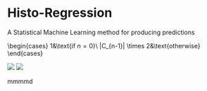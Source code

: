 # Histo-Regression
A Statistical Machine Learning method for producing predictions

\begin{cases}
  1&\text{if $n=0$}\\
  |C_{n-1}| \times 2&\text{otherwise}
\end{cases}

<img src="https://render.githubusercontent.com/render/math?math=\begin{cases} 1 & a\\ 2 & b\end{cases}">

<img src="https://render.githubusercontent.com/render/math?math=\begin{cases} T_{Y\in C_{1}}(Y)&X\in C_{1}\\T_{Y\in C_{2}}(Y)&X\in C_{2}\\...&...\\T_{Y\in C_{i}}(Y)&X\in C_{i}\\...&...\\T_{Y\in C_{k}}(Y)&X\in C_{k}\end{cases}">


mmmmd
